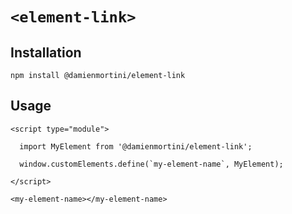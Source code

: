 # `<element-link>`

## Installation

```
npm install @damienmortini/element-link
```

## Usage
```
<script type="module">

  import MyElement from '@damienmortini/element-link';

  window.customElements.define(`my-element-name`, MyElement);

</script>

<my-element-name></my-element-name>
```
